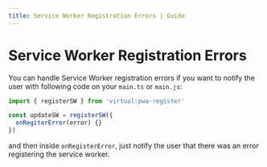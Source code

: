 ```yaml
---
title: Service Worker Registration Errors | Guide
---
```


# Service Worker Registration Errors

You can handle Service Worker registration errors if you want to notify the user with following code on your `main.ts` 
or `main.js`:

```ts
import { registerSW } from 'virtual:pwa-register'

const updateSW = registerSW({
  onRegiterError(error) {}
})
```

and then inside `onRegisterError`, just notify the user that there was an error registering the service worker. 
